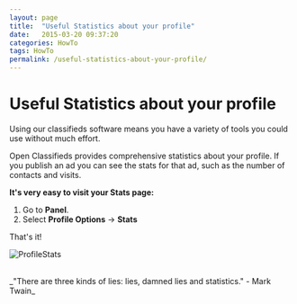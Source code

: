```yaml
---
layout: page
title:  "Useful Statistics about your profile"
date:   2015-03-20 09:37:20
categories: HowTo
tags: HowTo
permalink: /useful-statistics-about-your-profile/
---
```

# Useful Statistics about your profile

Using our classifieds software means you have a variety of tools you could use without much effort. 

Open Classifieds provides comprehensive statistics about your profile. If you publish an ad you can see the stats for that ad, such as the number of contacts and visits.

**It's very easy to visit your Stats page:**

1. Go to **Panel**. 
2. Select **Profile Options** -> **Stats** 

That's it! 


![ProfileStats](http://open-classifieds.com/wp-content/uploads/2015/03/ProfileStats.png) 

<br>
_"There are three kinds of lies: lies, damned lies and statistics." - Mark Twain_


<!--title: Useful Statistics about your profile
link: http://open-classifieds.com/2015/03/20/useful-statistics-about-your-profile/
author: Constantinos
description: 
post_id: 23927
created: 2015/03/20 10:37:20
created_gmt: 2015/03/20 09:37:20
comment_status: open
post_name: useful-statistics-about-your-profile
status: publish
post_type: post-->
